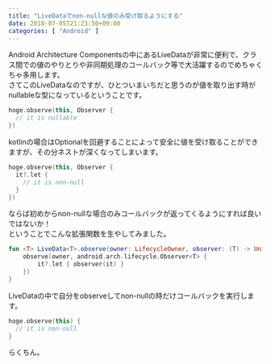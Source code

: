 ```yaml
---
title: "LiveDataでnon-nullな値のみ受け取るようにする"
date: 2018-07-05T21:23:50+09:00
categories: [ "Android" ]
---
```


Android Architecture Componentsの中にあるLiveDataが非常に便利で、クラス間での値のやりとりや非同期処理のコールバック等で大活躍するのでめちゃくちゃ多用します。  
さてこのLiveDataなのですが、ひとついまいちだと思うのが値を取り出す時がnullableな型になっているということです。

```kotlin
hoge.observe(this, Observer {
  // it is nullable
})
```

kotlinの場合はOptionalを回避することによって安全に値を受け取ることができますが、その分ネストが深くなってしまいます。

```kotlin
hoge.observe(this, Observer {
  it?.let {
    // it is non-null
  }
})
```

ならば初めからnon-nullな場合のみコールバックが返ってくるようにすれば良いではないか！  
ということでこんな拡張関数を生やしてみました。

```kotlin
fun <T> LiveData<T>.observe(owner: LifecycleOwner, observer: (T) -> Unit) {
    observe(owner, android.arch.lifecycle.Observer<T> {
        it?.let { observer(it) }
    })
}
```

LiveDataの中で自分をobserveしてnon-nullの時だけコールバックを実行します。

```kotlin
hoge.observe(this) {
  // it is non-null
}
```

らくちん。
